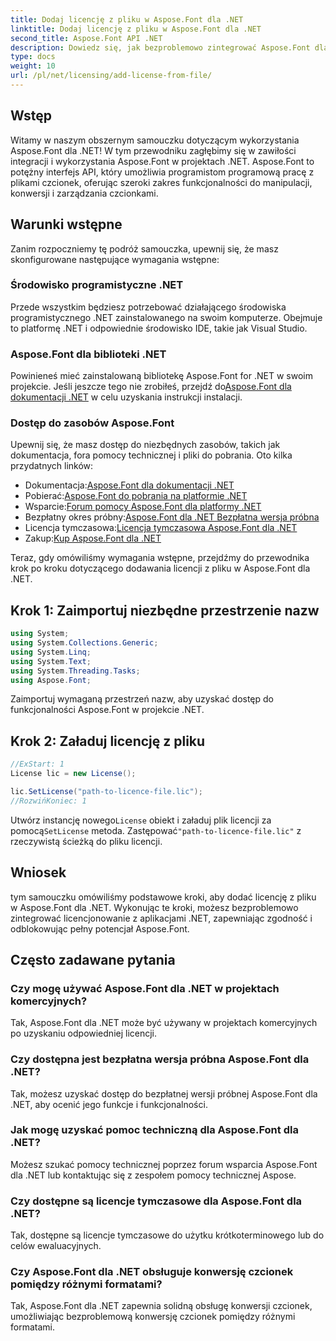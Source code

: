 ```yaml
---
title: Dodaj licencję z pliku w Aspose.Font dla .NET
linktitle: Dodaj licencję z pliku w Aspose.Font dla .NET
second_title: Aspose.Font API .NET
description: Dowiedz się, jak bezproblemowo zintegrować Aspose.Font dla .NET ze swoimi projektami, korzystając z naszego obszernego samouczka. Odblokuj pełny potencjał manipulacji czcionkami.
type: docs
weight: 10
url: /pl/net/licensing/add-license-from-file/
---
```

## Wstęp
Witamy w naszym obszernym samouczku dotyczącym wykorzystania Aspose.Font dla .NET! W tym przewodniku zagłębimy się w zawiłości integracji i wykorzystania Aspose.Font w projektach .NET. Aspose.Font to potężny interfejs API, który umożliwia programistom programową pracę z plikami czcionek, oferując szeroki zakres funkcjonalności do manipulacji, konwersji i zarządzania czcionkami.
## Warunki wstępne
Zanim rozpoczniemy tę podróż samouczka, upewnij się, że masz skonfigurowane następujące wymagania wstępne:
### Środowisko programistyczne .NET
Przede wszystkim będziesz potrzebować działającego środowiska programistycznego .NET zainstalowanego na swoim komputerze. Obejmuje to platformę .NET i odpowiednie środowisko IDE, takie jak Visual Studio.
### Aspose.Font dla biblioteki .NET
 Powinieneś mieć zainstalowaną bibliotekę Aspose.Font for .NET w swoim projekcie. Jeśli jeszcze tego nie zrobiłeś, przejdź do[Aspose.Font dla dokumentacji .NET](https://reference.aspose.com/font/net/) w celu uzyskania instrukcji instalacji.
### Dostęp do zasobów Aspose.Font
Upewnij się, że masz dostęp do niezbędnych zasobów, takich jak dokumentacja, fora pomocy technicznej i pliki do pobrania. Oto kilka przydatnych linków:
-  Dokumentacja:[Aspose.Font dla dokumentacji .NET](https://reference.aspose.com/font/net/)
-  Pobierać:[Aspose.Font do pobrania na platformie .NET](https://releases.aspose.com/font/net/)
-  Wsparcie:[Forum pomocy Aspose.Font dla platformy .NET](https://forum.aspose.com/c/font/41)
-  Bezpłatny okres próbny:[Aspose.Font dla .NET Bezpłatna wersja próbna](https://releases.aspose.com/)
-  Licencja tymczasowa:[Licencja tymczasowa Aspose.Font dla .NET](https://purchase.aspose.com/temporary-license/)
-  Zakup:[Kup Aspose.Font dla .NET](https://purchase.aspose.com/buy)

Teraz, gdy omówiliśmy wymagania wstępne, przejdźmy do przewodnika krok po kroku dotyczącego dodawania licencji z pliku w Aspose.Font dla .NET.

## Krok 1: Zaimportuj niezbędne przestrzenie nazw

```csharp
using System;
using System.Collections.Generic;
using System.Linq;
using System.Text;
using System.Threading.Tasks;
using Aspose.Font;
```

Zaimportuj wymaganą przestrzeń nazw, aby uzyskać dostęp do funkcjonalności Aspose.Font w projekcie .NET.

## Krok 2: Załaduj licencję z pliku

```csharp
//ExStart: 1
License lic = new License();

lic.SetLicense("path-to-licence-file.lic");
//RozwińKoniec: 1
```

 Utwórz instancję nowego`License` obiekt i załaduj plik licencji za pomocą`SetLicense` metoda. Zastępować`"path-to-licence-file.lic"` z rzeczywistą ścieżką do pliku licencji.

## Wniosek
tym samouczku omówiliśmy podstawowe kroki, aby dodać licencję z pliku w Aspose.Font dla .NET. Wykonując te kroki, możesz bezproblemowo zintegrować licencjonowanie z aplikacjami .NET, zapewniając zgodność i odblokowując pełny potencjał Aspose.Font.
## Często zadawane pytania
### Czy mogę używać Aspose.Font dla .NET w projektach komercyjnych?
Tak, Aspose.Font dla .NET może być używany w projektach komercyjnych po uzyskaniu odpowiedniej licencji.
### Czy dostępna jest bezpłatna wersja próbna Aspose.Font dla .NET?
Tak, możesz uzyskać dostęp do bezpłatnej wersji próbnej Aspose.Font dla .NET, aby ocenić jego funkcje i funkcjonalności.
### Jak mogę uzyskać pomoc techniczną dla Aspose.Font dla .NET?
Możesz szukać pomocy technicznej poprzez forum wsparcia Aspose.Font dla .NET lub kontaktując się z zespołem pomocy technicznej Aspose.
### Czy dostępne są licencje tymczasowe dla Aspose.Font dla .NET?
Tak, dostępne są licencje tymczasowe do użytku krótkoterminowego lub do celów ewaluacyjnych.
### Czy Aspose.Font dla .NET obsługuje konwersję czcionek pomiędzy różnymi formatami?
Tak, Aspose.Font dla .NET zapewnia solidną obsługę konwersji czcionek, umożliwiając bezproblemową konwersję czcionek pomiędzy różnymi formatami.